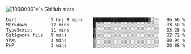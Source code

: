 ![10000001a's GitHub stats](https://github-readme-stats.vercel.app/api?username=10000001a&show_icons=true&theme=onedark&count_private=true)

<!-- [![Top Langs](https://github-readme-stats.vercel.app/api/top-langs/?username=10000001a&layout=compact&theme=onedark&langs_count=5)](https://github.com/anuraghazra/github-readme-stats) -->
<!--
**10000001a/10000001a** is a ✨ _special_ ✨ repository because its `README.md` (this file) appears on your GitHub profile.

Here are some ideas to get you started:

- 🔭 I’m currently working on ...
- 🌱 I’m currently learning ...
- 👯 I’m looking to collaborate on ...
- 🤔 I’m looking for help with ...
- 💬 Ask me about ...
- 📫 How to reach me: ...
- 😄 Pronouns: ...
- ⚡ Fun fact: ...
-->

<!--START_SECTION:waka-->

```text
Dart             5 hrs 9 mins    █████████████████████▓░░░   86.66 %
Markdown         12 mins         █░░░░░░░░░░░░░░░░░░░░░░░░   03.58 %
TypeScript       11 mins         ▓░░░░░░░░░░░░░░░░░░░░░░░░   03.28 %
GitIgnore file   9 mins          ▓░░░░░░░░░░░░░░░░░░░░░░░░   02.72 %
YAML             3 mins          ▒░░░░░░░░░░░░░░░░░░░░░░░░   00.94 %
PHP              3 mins          ▒░░░░░░░░░░░░░░░░░░░░░░░░   00.88 %
```

<!--END_SECTION:waka-->
